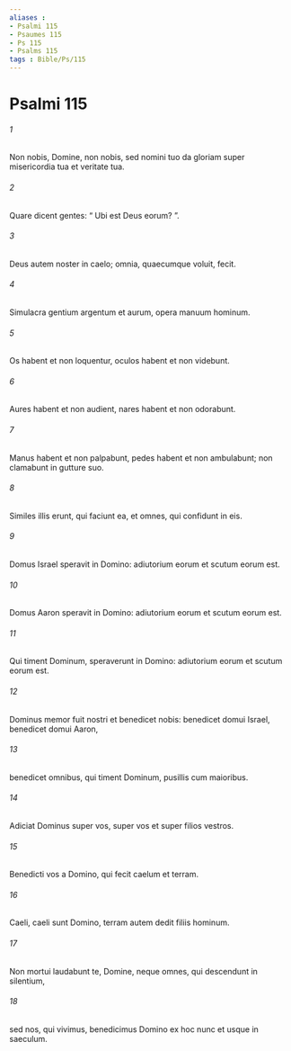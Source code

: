 ```yaml
---
aliases : 
- Psalmi 115
- Psaumes 115
- Ps 115
- Psalms 115
tags : Bible/Ps/115
---
```


# Psalmi 115

###### 1
Non nobis, Domine, non nobis, sed nomini tuo da gloriam super misericordia tua et veritate tua.
###### 2
Quare dicent gentes: “ Ubi est Deus eorum? ”.
###### 3
Deus autem noster in caelo; omnia, quaecumque voluit, fecit.
###### 4
Simulacra gentium argentum et aurum, opera manuum hominum.
###### 5
Os habent et non loquentur, oculos habent et non videbunt.
###### 6
Aures habent et non audient, nares habent et non odorabunt.
###### 7
Manus habent et non palpabunt, pedes habent et non ambulabunt; non clamabunt in gutture suo.
###### 8
Similes illis erunt, qui faciunt ea, et omnes, qui confidunt in eis.
###### 9
Domus Israel speravit in Domino: adiutorium eorum et scutum eorum est.
###### 10
Domus Aaron speravit in Domino: adiutorium eorum et scutum eorum est.
###### 11
Qui timent Dominum, speraverunt in Domino: adiutorium eorum et scutum eorum est.
###### 12
Dominus memor fuit nostri et benedicet nobis: benedicet domui Israel, benedicet domui Aaron,
###### 13
benedicet omnibus, qui timent Dominum, pusillis cum maioribus.
###### 14
Adiciat Dominus super vos, super vos et super filios vestros.
###### 15
Benedicti vos a Domino, qui fecit caelum et terram.
###### 16
Caeli, caeli sunt Domino, terram autem dedit filiis hominum.
###### 17
Non mortui laudabunt te, Domine, neque omnes, qui descendunt in silentium,
###### 18
sed nos, qui vivimus, benedicimus Domino ex hoc nunc et usque in saeculum.
